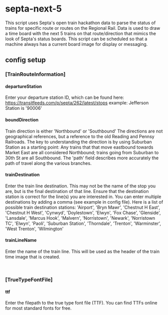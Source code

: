 # septa-next-5

This script uses Septa's open train hackathon data to parse the status of trains for specific route or routes on the Regional Rail. Data is used to draw a time board with the next 5 trains on that route/direction that mimics the look of Septa's status boards. This script can be scheduled so that a machine always has a current board image for display or messaging.


## config setup

### [TrainRouteInformation] 
#### departureStation
Enter your departure station ID, which can be found here:
https://transitfeeds.com/p/septa/262/latest/stops
example: Jefferson Station is '90006'

#### boundDirection
Train direction is either 'Northbound' or 'Southbound'
The directions are not geographical references, but a reference to the old Reading and Pennsy Railroads. The key to understanding the direction is by using Suburban Station as a starting point: Any trains that that move eastbound towards Market East are all considered Northbound; trains going from Suburban to 30th St are all Southbound. The 'path' field describes more accurately the path of travel along the various branches.

#### trainDestination
Enter the train line destination. This may not be the name of the stop you are, but is the final destination of that line. Ensure that the destination station is correct for the line(s) you are interested in. You can enter multiple destinations by adding a comma (see example in config file).
Here is a list of possible train destination stations: 'Airport', 'Bryn Mawr', 'Chestnut H East', 'Chestnut H West', 'Cynwyd', 'Doylestown', 'Elwyn', 'Fox Chase', 'Glenside', 'Lansdale', 'Marcus Hook', 'Malvern', 'Norristown', 'Newark', 'Norristown TC', 'Elwyn', 'Paoli', 'Suburban Station', 'Thorndale', 'Trenton', 'Warminster', 'West Trenton', 'Wilmington'

#### trainLineName
Enter the name of the train line. This will be used as the header of the train time image that is created.

&nbsp;
### [TrueTypeFontFile] 
#### ttf
Enter the filepath to the true type font file (TTF). You can find TTFs online for most standard fonts for free.
